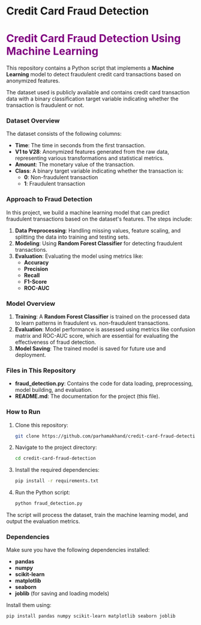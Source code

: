 # Credit Card Fraud Detection

## <h1 style="color:purple">Credit Card Fraud Detection Using Machine Learning</h1>

This repository contains a Python script that implements a **Machine Learning** model to detect fraudulent credit card transactions based on anonymized features.

The dataset used is publicly available and contains credit card transaction data with a binary classification target variable indicating whether the transaction is fraudulent or not.

### Dataset Overview

The dataset consists of the following columns:

- **Time**: The time in seconds from the first transaction.
- **V1 to V28**: Anonymized features generated from the raw data, representing various transformations and statistical metrics.
- **Amount**: The monetary value of the transaction.
- **Class**: A binary target variable indicating whether the transaction is:
  - **0**: Non-fraudulent transaction
  - **1**: Fraudulent transaction

### Approach to Fraud Detection

In this project, we build a machine learning model that can predict fraudulent transactions based on the dataset's features. The steps include:

1. **Data Preprocessing**: Handling missing values, feature scaling, and splitting the data into training and testing sets.
2. **Modeling**: Using **Random Forest Classifier** for detecting fraudulent transactions.
3. **Evaluation**: Evaluating the model using metrics like:
   - **Accuracy**
   - **Precision**
   - **Recall**
   - **F1-Score**
   - **ROC-AUC**

### Model Overview

1. **Training**: A **Random Forest Classifier** is trained on the processed data to learn patterns in fraudulent vs. non-fraudulent transactions.
2. **Evaluation**: Model performance is assessed using metrics like confusion matrix and ROC-AUC score, which are essential for evaluating the effectiveness of fraud detection.
3. **Model Saving**: The trained model is saved for future use and deployment.

### Files in This Repository

- **fraud_detection.py**: Contains the code for data loading, preprocessing, model building, and evaluation.
- **README.md**: The documentation for the project (this file).
  
### How to Run

1. Clone this repository:

    ```bash
    git clone https://github.com/parhamakhand/credit-card-fraud-detection.git
    ```

2. Navigate to the project directory:

    ```bash
    cd credit-card-fraud-detection
    ```

3. Install the required dependencies:

    ```bash
    pip install -r requirements.txt
    ```

4. Run the Python script:

    ```bash
    python fraud_detection.py
    ```

The script will process the dataset, train the machine learning model, and output the evaluation metrics.

### Dependencies

Make sure you have the following dependencies installed:

- **pandas**
- **numpy**
- **scikit-learn**
- **matplotlib**
- **seaborn**
- **joblib** (for saving and loading models)

Install them using:

```bash
pip install pandas numpy scikit-learn matplotlib seaborn joblib
